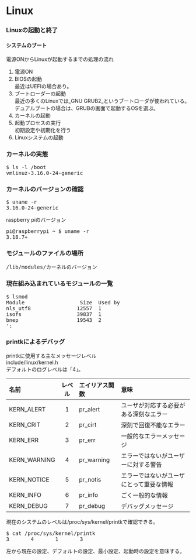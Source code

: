 # Linux

### Linuxの起動と終了

#### システムのブート
電源ONからLinuxが起動するまでの処理の流れ  

1. 電源ON  
1. BIOSの起動  
最近はUEFIの場合あり。
1. ブートローダーの起動  
最近の多くのLinuxでは_GNU GRUB2_というブートローダが使われている。  
デュアルブートの場合は、GRUBの画面で起動するOSを選ぶ。
1. カーネルの起動  
1. 起動プロセスの実行  
初期設定や初期化を行う
1. Linuxシステムの起動  

### カーネルの実態
<pre>
$ ls -l /boot  
vmlinuz-3.16.0-24-generic
</pre>
### カーネルのバージョンの確認
<pre>
$ uname -r
3.16.0-24-generic
</pre>

raspberry piのバージョン
<pre>
pi@raspberrypi ~ $ uname -r
3.18.7+
</pre>
### モジュールのファイルの場所
<pre>
/lib/modules/カーネルのバージョン  
</pre>

### 現在組み込まれているモジュールの一覧
<pre>
$ lsmod
Module                  Size  Used by
nls_utf8               12557  1 
isofs                  39837  1 
bnep                   19543  2 
':
</pre>

### printkによるデバッグ
printkに使用する主なメッセージレベル  
include/linux/kernel.h  
デフォルトのログレベルは「4」。

|名前|レベル|エイリアス関数|意味|
|:---|:---:|:---|:---|
|KERN_ALERT|1|pr_alert|ユーザが対応する必要がある深刻なエラー|
|KERN_CRIT|2|pr_cirt|深刻で回復不能なエラー|
|KERN_ERR|3|pr_err|一般的なエラーメッセージ|
|KERN_WARNING|4|pr_warning|エラーではないがユーザーに対する警告|
|KERN_NOTICE|5|pr_notis|エラーではないがユーザにとって重要な情報|
|KERN_INFO|6|pr_info|ごく一般的な情報|
|KERN_DEBUG|7|pr_debug|デバッグメッセージ|

現在のシステムのレベルは/proc/sys/kernel/printkで確認できる。
<pre>
$ cat /proc/sys/kernel/printk
3       4       1       3
</pre>
左から現在の設定、デフォルトの設定、最小設定、起動時の設定を意味する。
